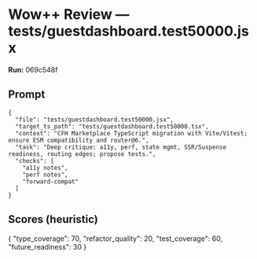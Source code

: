 # Wow++ Review — tests/guestdashboard.test50000.jsx

**Run:** 069c548f

## Prompt

```
{
  "file": "tests/guestdashboard.test50000.jsx",
  "target_ts_path": "tests/guestdashboard.test50000.tsx",
  "context": "CFH Marketplace TypeScript migration with Vite/Vitest; ensure ESM compatibility and router@6.",
  "task": "Deep critique: a11y, perf, state mgmt, SSR/Suspense readiness, routing edges; propose tests.",
  "checks": [
    "a11y notes",
    "perf notes",
    "forward-compat"
  ]
}
```

## Scores (heuristic)

{
  "type_coverage": 70,
  "refactor_quality": 20,
  "test_coverage": 60,
  "future_readiness": 30
}
